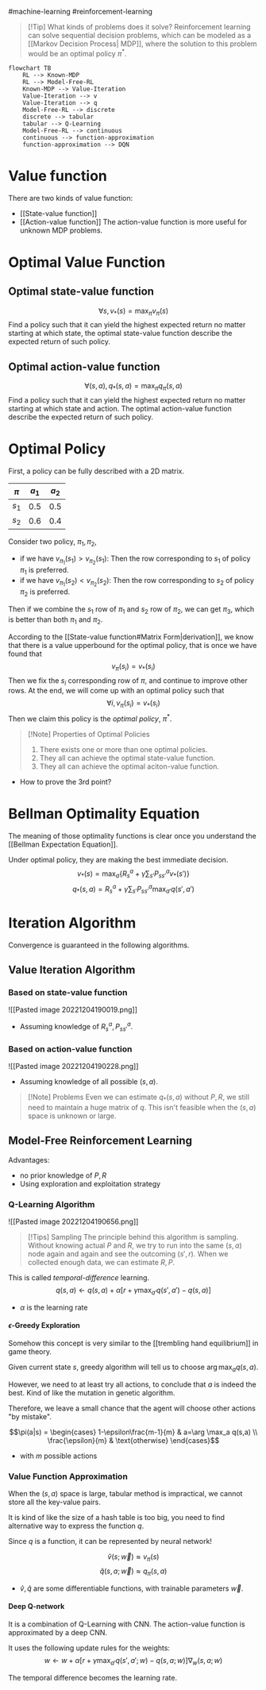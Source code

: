 #machine-learning #reinforcement-learning 

>[!Tip] What kinds of problems does it solve?
>Reinforcement learning can solve sequential decision problems, which can be modeled as a [[Markov Decision Process| MDP]], where the solution to this problem would be an optimal policy $\pi^*$.

```mermaid
flowchart TB
	RL --> Known-MDP
	RL --> Model-Free-RL
	Known-MDP --> Value-Iteration
	Value-Iteration --> v
	Value-Iteration --> q
	Model-Free-RL --> discrete
	discrete --> tabular 
	tabular --> Q-Learning
	Model-Free-RL --> continuous
	continuous --> function-approximation
	function-approximation --> DQN
```


# Value function

There are two kinds of value function:
- [[State-value function]]
- [[Action-value function]]
The action-value function is more useful for unknown MDP problems. 

# Optimal Value Function

## Optimal state-value function
$$\forall s, v_*(s) = \max_\pi v_\pi(s)$$
Find a policy such that it can yield the highest expected return no matter starting at which state, the optimal state-value function describe the expected return of such policy.

## Optimal action-value function
$$\forall (s,a), q_*(s,a) = \max_\pi q_\pi(s,a)$$
Find a policy such that it can yield the highest expected return no matter starting at which state and action. The optimal action-value function describe the expected return of such policy.

# Optimal Policy

First, a policy can be fully described with a 2D matrix.

| $\pi$     | $a_1$    | $a_2$ |     
| ----- | -------- | ----- |
| $s_1$ | 0.5 | 0.5 |
| $s_2$ | 0.6| 0.4 |

Consider two policy, $\pi_1, \pi_2$, 
- if we have $v_{\pi_1}(s_1)>v_{\pi_2}(s_1)$:
	Then the row corresponding to $s_1$ of policy $\pi_1$ is preferred.
- if we have $v_{\pi_1}(s_2)<v_{\pi_2}(s_2)$:
	Then the row corresponding to $s_2$ of policy $\pi_2$ is preferred.

Then if we combine the $s_1$ row of $\pi_1$ and $s_2$ row of $\pi_2$, we can get $\pi_3$, which is better than both $\pi_1$ and $\pi_2$.

According to the [[State-value function#Matrix Form|derivation]], we know that there is a value upperbound for the optimal policy, that is once we have found that
$$v_\pi(s_i) = v_*(s_i)$$
Then we fix the $s_i$ corresponding row of $\pi$, and continue to improve other rows. At the end, we will come up with an optimal policy such that 
$$\forall i, v_\pi(s_i) = v_*(s_i)$$
Then we claim this policy is the *optimal policy*, $\pi^*$.

>[!Note] Properties of Optimal Policies
>1. There exists one or more than one optimal policies.
>2. They all can achieve the optimal state-value function.
>3. They all can achieve the optimal aciton-value function.
- How to prove the 3rd point?

# Bellman Optimality Equation

The meaning of those optimality functions is clear once you understand the [[Bellman Expectation Equation]].

Under optimal policy, they are making the best immediate decision.
$$v_*(s) = \max_a \left\{R^a_s+\gamma\sum_{s'}P^a_{ss'}v_*(s') \right\}$$
$$q_*(s,a) = R^a_s + \gamma \sum_{s'} P^a_{ss'} \max_{a'} q(s',a')$$

# Iteration Algorithm

Convergence is guaranteed in the following algorithms.

## Value Iteration Algorithm

### Based on state-value function
![[Pasted image 20221204190019.png]]
- Assuming knowledge of $R^a_s, P^a_{ss'}$.
### Based on action-value function
![[Pasted image 20221204190228.png]]
- Assuming knowledge of all possible $(s,a)$.

>[!Note] Problems
>Even we can estimate $q_*(s,a)$ without $P,R$, we still need to maintain a huge matrix of $q$. This isn't feasible when the $(s,a)$ space is unknown or large.

## Model-Free Reinforcement Learning

Advantages:
- no prior knowledge of $P,R$
- Using exploration and exploitation strategy

### Q-Learning Algorithm

![[Pasted image 20221204190656.png]]

>[!Tips] Sampling
>The principle behind this algorithm is sampling. Without knowing actual $P$ and $R$, we try to run into the same $(s,a)$ node again and again and see the outcoming $(s',r)$. When we collected enough data, we can estimate $R,P$.
>

This is called *temporal-difference* learning.
$$q(s,a) \leftarrow q(s,a)+\alpha [r+\gamma \max_{a'} q(s',a') - q(s,a)]$$
- $\alpha$ is the learning rate

#### $\epsilon$-Greedy Exploration

Somehow this concept is very similar to the [[trembling hand equilibrium]] in game theory.

Given current state $s$, greedy algorithm will tell us to choose $\arg \max_a q(s,a)$.

However, we need to at least try all actions, to conclude that $a$ is indeed the best. Kind of like the mutation in genetic algorithm.

Therefore, we leave a small chance that the agent will choose other actions "by mistake".

$$\pi(a|s) = \begin{cases} 
1-\epsilon\frac{m-1}{m} & a=\arg \max_a q(s,a) \\
\frac{\epsilon}{m} & \text{otherwise}
\end{cases}$$
- with $m$ possible actions

### Value Function Approximation

When the $(s,a)$ space is large, tabular method is impractical, we cannot store all the key-value pairs.

It is kind of like the size of a hash table is too big, you need to find alternative way to express the function $q$.

Since $q$ is a function, it can be represented by neural network!

$$\hat{v}(s;\vec{w}) \approx v_\pi(s)$$
$$\hat{q}(s,a;\vec{w}) \approx q_\pi(s,a)$$
- $\hat{v}, \hat{q}$ are some differentiable functions, with trainable parameters $\vec{w}$.

#### Deep Q-network

It is a combination of Q-Learning with CNN. The action-value function is approximated by a deep CNN.

It uses the following update rules for the weights:
$$w \leftarrow w + \alpha [r+\gamma \max_{a'} q(s',a';w) - q(s,a;w)]\nabla_w(s,a;w)$$

The temporal difference becomes the learning rate.